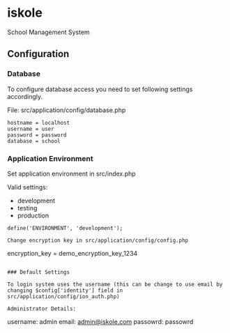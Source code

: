 # iskole
School Management System

## Configuration

### Database

To configure database access you need to set following settings accordingly.

File: src/application/config/database.php
```
hostname = localhost
username = user
password = password
database = school
```

### Application Environment

Set application environment in src/index.php

Valid settings: 
 * development
 * testing
 * production

```
define('ENVIRONMENT', 'development');

Change encryption key in src/application/config/config.php

```
encryption_key = demo_encryption_key_1234
```

### Default Settings

To login system uses the username (this can be change to use email by changing $config['identity'] field in src/application/config/ion_auth.php)

Administrator Details:
```
username: admin
email:    admin@iskole.com
passowrd: passowrd
```
